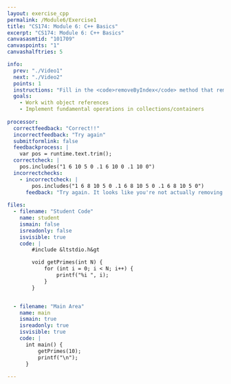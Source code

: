```yaml
---
layout: exercise_cpp
permalink: /Module6/Exercise1
title: "CS174: Module 6: C++ Basics"
excerpt: "CS174: Module 6: C++ Basics"
canvasasmtid: "101709"
canvaspoints: "1"
canvashalftries: 5

info:
  prev: "./Video1"
  next: "./Video2"
  points: 1
  instructions: "Fill in the <code>removeByIndex</code> method that removes an element at a particular index in a LinkedList, if we assume that the elements are indexed starting at 0 at the head."
  goals:
    - Work with object references
    - Implement fundamental operations in collections/containers
    
processor:  
  correctfeedback: "Correct!!" 
  incorrectfeedback: "Try again"
  submitformlink: false
  feedbackprocess: | 
    var pos = runtime.text.trim();
  correctcheck: |
    pos.includes("1 6 10 5 0 .1 6 10 0 .1 10 0")
  incorrectchecks:
    - incorrectcheck: |
        pos.includes("1 6 8 10 5 0 .1 6 8 10 5 0 .1 6 8 10 5 0")
      feedback: "Try again. It looks like you're not actually removing anything from the list."  
 
files:
  - filename: "Student Code"
    name: student
    ismain: false
    isreadonly: false
    isvisible: true
    code: | 
        #include &ltstdio.h&gt

        void getPrimes(int N) {
            for (int i = 0; i < N; i++) {
                printf("%i ", i);
            }
        }


  - filename: "Main Area"
    name: main
    ismain: true
    isreadonly: true
    isvisible: true
    code: | 
      int main() {
          getPrimes(10);
          printf("\n");
      }
        
---
```

